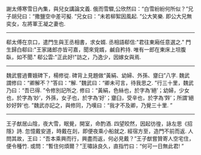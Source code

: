 謝太傅寒雪日內集，與兒女講論文義. 俄而雪驟,公欣然曰：“白雪紛紛何所似？”兄子胡兒曰：“撒鹽空中差可擬. ”兄女曰：“未若柳絮因風起. ”公大笑樂. 即公大兄無奕女，左將軍王凝之妻也. 

______
郗太傅在京口，遣門生與王丞相書，求女婿. 丞相語郗信:"君往東廂任意選之." 門生歸白郗曰:"王家諸郎亦皆可嘉，聞來覓婿，鹹自矜持. 唯有一郎在東床上坦腹臥，如不聞." 郗公雲:"正此好!"訪之，乃逸少，因嫁女與焉. 

_______

魏武嘗過曹娥碑下，楊修從. 碑背上見題做“黃絹、幼婦、外孫、齏臼”八字. 魏武謂修曰：“卿解不？”答曰：“解. ”魏武曰：“卿未可言，待我思之. ”行三十里，魏武乃曰：“吾已得. ”令修別記所之. 修曰：“黃絹，色絲也，於字為‘絕’；幼婦，少女也，於字為‘妙’，外孫，女子也，於字為‘好’；齏臼，受辛也，於字為‘辤’；所謂‘絕妙好辤’也. ”魏武亦記之，與修同，乃嘆曰：“我才不及卿，乃覺三十里. ”

_________
王子猷居山陰，夜大雪，眠覺，開室，命酌酒. 四望皎然，因起彷徨，詠左思《招隱》詩. 忽憶戴安道，時戴在剡，即便夜乘小船就之. 經宿方至，造門不前而返. 人問其故，王曰：“吾本乘興而行，興盡而返，何必見戴？”王子猷嘗贊寄人空宅住，便令種竹. 或問：“暫住何煩爾？”王嘯詠良久，直指竹曰：“何可一日無此君! ”